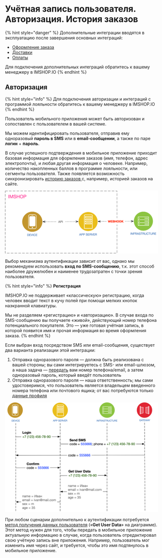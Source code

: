 # Учётная запись пользователя. Авторизация. История заказов

{% hint style="danger" %}
Дополнительные интеграции вводятся в эксплуатацию после завершения основных интеграций:

* [Оформление заказа](../../oformlenie-zakaza.-dostavki-oplaty/order.md)
* [Доставки](../../oformlenie-zakaza.-dostavki-oplaty/deliveries.md)
* [Оплаты](../../oformlenie-zakaza.-dostavki-oplaty/payments.md)

Для подключения дополнительных интеграций обратитесь к вашему менеджеру в IMSHOP.IO
{% endhint %}

## Авторизация

{% hint style="info" %}
Для подключения авторизации и интеграций с программой лояльности обратитесь к вашему менеджеру в IMSHOP.IO
{% endhint %}

Пользователь мобильного приложения может быть авторизован и сопоставлен с пользователем в вашей системе. 

Мы можем идентифицировать пользователя, отправив ему одноразовый **пароль в SMS** или в **email-сообщении**, а также по паре **логин** + **пароль**. 

В случае успешного подтверждения в мобильное приложение приходит базовая информация для оформления заказов \(имя, телефон, адрес электропочты\), и любая другая информация о человеке. Например, количество накопленных баллов в программе лояльности, или сегменты пользователя. Также появляется возможность синхронизировать [историю заказов ](order-history.md)с, например, историей заказов на сайте.

![&#x41C;&#x43E;&#x431;&#x438;&#x43B;&#x44C;&#x43D;&#x43E;&#x435; &#x43F;&#x440;&#x438;&#x43B;&#x43E;&#x436;&#x435;&#x43D;&#x438;&#x435;, &#x441;&#x435;&#x440;&#x432;&#x435;&#x440; IMSHOP.IO, &#x432;&#x430;&#x448;&#x430; &#x438;&#x43D;&#x444;&#x440;&#x430;&#x441;&#x442;&#x440;&#x443;&#x43A;&#x442;&#x443;&#x440;&#x430;](../../../.gitbook/assets/unknown.png)

Выбор механизма аутентификации зависит от вас, однако мы рекомендуем использовать **вход по SMS-сообщению**, т.к. этот способ наиболее дружелюбен и наименее трудозатратен с точки зрения пользователя.

{% hint style="info" %}
**Регистрация**

IMSHOP.IO не поддерживает «классическую» регистрацию, когда человек вводит текст в кучу полей при помощи мелких кнопок наэкранной клавиатуры.

Мы не разделяем «регистрацию» и «авторизацию». В случае входа по SMS-сообщению вы получаете «живой», действующий номер телефона потенциального покупателя. Это — уже готовая учётная запись, в которой появится имя и прочая информация во время оформления заказа.
{% endhint %}

Если выбран вход посредством SMS или email-сообщения, существует два варианта реализации этой интеграции:

1. Отправка одноразового пароля — должна быть реализована с вашей стороны; вы сами интегрируетесь с SMS- или email-шлюзом, а наша задача — [передать](otp.md) вам номер телефона/email, а затем одноразовый пароль, который введёт пользователь
2. Отправка одноразового пароля — наша ответственность; мы сами удостоверимся, что пользователь является владельцем введенного номера телефона или почтового ящика; от вас потребуются только [данные профиля](user.md#zapros-dannykh-polzovatelya-po-identifikatoru)

![&#x421;&#x446;&#x435;&#x43D;&#x430;&#x440;&#x438;&#x439; 2: &#x43E;&#x442;&#x43F;&#x440;&#x430;&#x432;&#x43A;&#x430; &#x43E;&#x434;&#x43D;&#x43E;&#x440;&#x430;&#x437;&#x43E;&#x432;&#x43E;&#x433;&#x43E; &#x43F;&#x430;&#x440;&#x43E;&#x43B;&#x44F; &#x2014; &#x43D;&#x430;&#x448;&#x430; &#x43E;&#x442;&#x432;&#x435;&#x442;&#x441;&#x442;&#x432;&#x435;&#x43D;&#x43D;&#x43E;&#x441;&#x442;&#x44C;](../../../.gitbook/assets/getuserdata.png)

При любом сценарии дополнительно к аутентификации потребуется [метод получения данных пользователя](user.md#zapros-dannykh-polzovatelya-po-identifikatoru) \(«**Get User Data**» на диаграмме\). Этот метод нужен для того, чтобы передать в мобильное приложение актуальную информацию в случае, когда пользователь отредактировал свою учётную запись вне приложения. Например, пользователь мог изменить имя через сайт, и требуется, чтобы это имя подтянулось в мобильное приложение.



